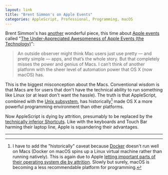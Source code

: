 ```yaml
---
layout: link
title: "Brent Simmon's on Apple Events"
categories: AppleScript, Professional, Programming, macOS
---
```


Brent Simmon's has [another](/2019/04/24/marzipan-freedom/) wonderful piece, this time about [Apple events](https://en.wikipedia.org/wiki/Apple_event) called "[The Under-Appreciated Awesomeness of Apple Events (the Technology)](http://inessential.com/2019/04/25/the_under_appreciated_awesomeness_of_app)":

> An outside observer might think Mac users just use pretty — and pretty simple — apps, and that’s the whole story. But that completely misses the power and genius of Macs. I can’t think of another platform with the sheer level of automation power that OS X (now macOS) has.

This is the biggest misconception about the Macs. Conventional wisdom is that Macs are for users that don't have the technical ability to run something like Linux (or at least don't want the hassle). The truth is that AppleScript, combined with the [Unix subsystem](https://en.wikipedia.org/wiki/Darwin_(operating_system)), has historically[^dockeronmac] made OS X a more powerful programming environment than other platforms.

Now AppleScript is dying by attrition, presumably to be replaced by the [technically inferior Shortcuts](/2019/04/21/siri-shortcuts-coming-to-the-mac/). Like with the keyboards and Touch Bar harming their laptop line, Apple is squandering their advantages.

* * *

[^dockeronmac]: I have to add the "historically" caveat because [Docker](https://docs.docker.com/docker-for-mac/install/) doesn't run well on Macs (Docker on macOS spins up a Linux virtual machine rather than running natively). This is again due to Apple [letting important parts of their operating system die by attrition](https://blog.robenkleene.com/2019/04/11/2012-apples-great-gpl-purge/). Slowly but surely, macOS is becoming a less recommendable platform for programming.
